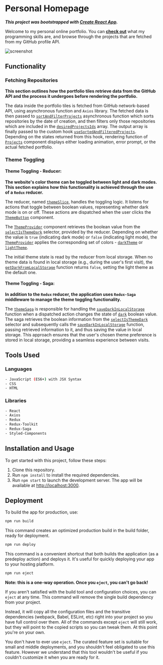 # **Personal Homepage**

***This project was bootstrapped with [**Create React App**](https://github.com/facebook/create-react-app).***

Welcome to my personal online portfolio. You can [**check out**](https://michal-owsiak.github.io/personal-homepage) what my programming skills are, and browse through the projects that are fetched from my GitHub profile API.

![screenshot](https://github.com/michal-owsiak/personal-homepage/blob/main/src/images/demo.gif?raw=true)

## **Functionality**

### **Fetching Repositories**

**This section outlines how the portfolio tiles retrieve data from the GitHub API and the process it undergoes before rendering the portfolio.**


The data inside the portfolio tiles is fetched from GitHub network-based API, using asynchronous function and `Axios` library. The fetched data is then passed to [`sortAndFilterProjects`](https://github.com/michal-owsiak/personal-homepage/blob/main/src/features/Homepage/Portfolio/Projects/sortAndFilterProjects.js) asynchronous function which sorts repositories by the date of creation, and then filters only those repositories which are included in the [`desiredProjectsIds`](https://github.com/michal-owsiak/personal-homepage/blob/main/src/features/Homepage/Portfolio/Projects/desiredProjectsIds.js) array. The output array is finally passed to the custom hook [`useSortedAndFilteredProjects`](https://github.com/michal-owsiak/personal-homepage/blob/main/src/features/Homepage/Portfolio/Projects/useSortedAndFilteredProjects.js). Depending on the states returned from this hook, rendering function of [`Projects`](https://github.com/michal-owsiak/personal-homepage/blob/main/src/features/Homepage/Portfolio/Projects/index.js) component displays either loading animation, error prompt, or the actual fetched portfolio.  

### **Theme Toggling**

#### **Theme Toggling - Reducer:**

**The website's color theme can be toggled between light and dark modes. This section explains how this functionality is achieved through the use of a `Redux` reducer.**

The reducer, named [`themeSlice`](https://github.com/michal-owsiak/personal-homepage/blob/main/src/theme/themeSlice.js), handles the toggling logic. It listens for actions that toggle between boolean values, representing whether dark mode is on or off. These actions are dispatched when the user clicks the [`ThemeButton`](https://github.com/michal-owsiak/personal-homepage/blob/main/src/features/Homepage/ThemeSwitch/ThemeButton/index.js) component.  

The [`ThemeProvider`](https://github.com/michal-owsiak/personal-homepage/blob/main/src/index.js) component retrieves the boolean value from the [`selectIsThemeDark`](https://github.com/michal-owsiak/personal-homepage/blob/main/src/theme/themeSlice.js) selector, provided by the reducer. Depending on whether the value is `true` (indicating dark mode) or `false` (indicating light mode), the [`ThemeProvider`](https://github.com/michal-owsiak/personal-homepage/blob/main/src/index.js)  applies the corresponding set of colors - [`darkTheme`](https://github.com/michal-owsiak/personal-homepage/blob/main/src/theme/theme.js) or [`lightTheme`](https://github.com/michal-owsiak/personal-homepage/blob/main/src/theme/theme.js).  

The initial theme state is read by the reducer from local storage. When no theme data is found in local storage (e.g., during the user's first visit), the [`getDarkFromLocalStorage`](https://github.com/michal-owsiak/personal-homepage/blob/main/src/theme/themeLocalStorage.js) function returns `false`, setting the light theme as the default one.  


#### **Theme Toggling - Saga:**

**In addition to the `Redux` reducer, the application uses `Redux-Saga` middleware to manage the theme toggling functionality.**


The [`themeSaga`](https://github.com/michal-owsiak/personal-homepage/blob/main/src/theme/themeSaga.js) is responsible for handling the [`saveDarkInLocalStorage`](https://github.com/michal-owsiak/personal-homepage/blob/main/src/theme/themeLocalStorage.js) function when a dispatched action changes the state of [`dark`](https://github.com/michal-owsiak/personal-homepage/blob/main/src/theme/themeSlice.js) boolean value. The saga retrieves the boolean information from the [`selectIsThemeDark`](https://github.com/michal-owsiak/personal-homepage/blob/main/src/theme/themeSlice.js) selector and subsequently calls the [`saveDarkInLocalStorage`](https://github.com/michal-owsiak/personal-homepage/blob/main/src/theme/themeLocalStorage.js) function, passing retrieved information to it, and thus saving the value in local storage. This approach ensures that the user's chosen theme preference is stored in local storage, providing a seamless experience between visits.



## **Tools Used**

### **Languages**

```bash
- JavaScript (ES6+) with JSX Syntax
- CSS
- HTML
```

### **Libraries**

```bash
- React
- Axios
- Redux
- Redux-Toolkit
- Redux-Saga
- Styled-Components
```

## **Installation and Usage**

To get started with this project, follow these steps:

1. Clone this repository.
2. Run `npm install` to install the required dependencies.
3. Run `npm start` to launch the development server. The app will be available at [http://localhost:3000](http://localhost:3000).

## **Deployment**

To build the app for production, use:

```bash
npm run build
```
This command creates an optimized production build in the build folder, ready for deployment.

```bash
npm run deploy
```

This command is a convenient shortcut that both builds the application (as a predeploy action) and deploys it. It's useful for quickly deploying your app to your hosting platform.

```bash
npm run eject
```

**Note: this is a one-way operation. Once you `eject`, you can't go back!**

If you aren't satisfied with the build tool and configuration choices, you can `eject` at any time. This command will remove the single build dependency from your project.

Instead, it will copy all the configuration files and the transitive dependencies (webpack, Babel, ESLint, etc) right into your project so you have full control over them. All of the commands except `eject` will still work, but they will point to the copied scripts so you can tweak them. At this point you're on your own.

You don't have to ever use `eject`. The curated feature set is suitable for small and middle deployments, and you shouldn't feel obligated to use this feature. However we understand that this tool wouldn't be useful if you couldn't customize it when you are ready for it.